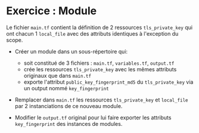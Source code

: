 # Exercice : Module

Le fichier `main.tf` contient la définition de 2 ressources `tls_private_key` qui ont chacun 1 `local_file` avec des attributs identiques à l'exception du scope.

* Créer un module dans un sous-répertoire qui:
  * soit constitué de 3 fichiers : `main.tf`, `variables.tf`, `output.tf`
  * crée les ressources `tls_private_key` avec les mêmes attributs originaux que dans `main.tf`
  * exporte l'attribut `public_key_fingerprint_md5` du `tls_private_key` via un output nommé `key_fingerprint`

* Remplacer dans `main.tf` les ressources `tls_private_key` et `local_file` par 2 instanciations de ce nouveau module.

* Modifier le `output.tf` original pour lui faire exporter les attributs `key_fingerprint` des instances de modules.
